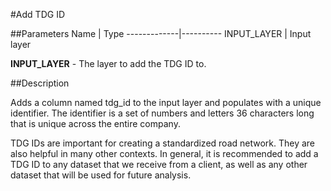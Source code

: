 #Add TDG ID

##Parameters
Name         | Type
-------------|----------
INPUT_LAYER  | Input layer

**INPUT_LAYER** - The layer to add the TDG ID to.

##Description

Adds a column named tdg_id to the input layer and populates with a unique
identifier. The identifier is a set of numbers and letters 36 characters long
that is unique across the entire company.

TDG IDs are important for creating a standardized road network. They are also
helpful in many other contexts. In general, it is recommended to add a TDG ID
to any dataset that we receive from a client, as well as any other dataset
that will be used for future analysis.
